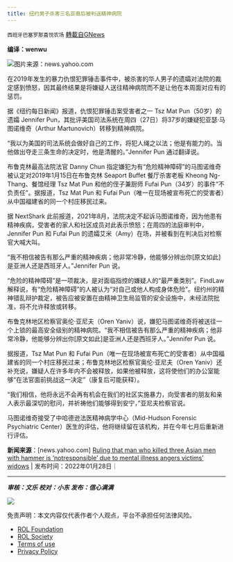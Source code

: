 ```yaml
---
title: 纽约男子杀害三名亚裔后被判送精神病院
---
```

`西班牙巴塞罗那喜悦农场` [轉載自GNews](https://gnews.org/zh-hans/1937036/)

**编译：wenwu**

![](https://assets.gnews.org/wp-content/uploads/2022/01/tempsnip12纽约男子杀害三名亚裔后被判送精神病院.png)图片来源：news.yahoo.com

在2019年发生的暴力仇恨犯罪锤击事件中，被杀害的华人男子的遗孀对法院的裁定感到愤怒，因其最终结果是将嫌疑人送往精神病院而不是让他在本周面对应有的惩罚。

据《纽约每日新闻》报道，仇恨犯罪锤击案受害者之一 Tsz Mat Pun（50岁）的遗孀 Jennifer Pun，其批评美国司法系统在周四（27日）将37岁的嫌疑犯亚瑟·马图诺维奇（Arthur Martunovich）转移到精神病院。

“我以为美国的司法系统会做好自己的工作，将犯人绳之以法；他是有能力的。当他做出夺走三条生命的决定时，他是清醒的。”Jennifer Pun 通过翻译说。

布鲁克林最高法院法官 Danny Chun 指定嫌犯为有“危险精神障碍”的马图诺维奇被认定对2019年1月15日在布鲁克林 Seaport Buffet 餐厅杀害老板 Kheong Ng-Thang、餐馆经理 Tsz Mat Pun 和他的侄子兼厨师 Fufai Pun（34岁）的事件“不负责任”。据报道，Tsz Mat Pun 和 Fufai Pun（唯一在现场被宣布死亡的受害者）从中国福建省的同一个村庄移民过来。

据 NextShark 此前报道，2021年8月，法院决定不起诉马图诺维奇，因为他患有精神疾病，受害者的家人和社区成员对此表示愤怒；在周四的法庭审判中，Jennifer Pun 和 Fufai Pun 的遗孀艾米（Amy）在场，并被看到在判决后对检察官大喊大叫。

“我不相信被告有那么严重的精神疾病；他非常冷静，他能够分辨出你[原文如此]是亚洲人还是西班牙人。”Jennifer Pun 说。

“危险的精神障碍”是一项裁决，是对面临指控的嫌疑人的“最严重类别”。FindLaw 解释说，有“危险精神障碍”的人被认为“对自己或他人构成身体危险”。纽约州的精神错乱辩护裁定，被告应被安置在由精神卫生局监管的安全设施中，未经法院批准，将不允许释放或转移。

布鲁克林地区检察官奥伦·亚尼夫（Oren Yaniv）说，嫌犯马图诺维奇将被送往一个上锁的最高安全级别的精神病院。“我不相信被告有那么严重的精神疾病；他非常冷静，他能够分辨出你[原文如此]是亚洲人还是西班牙人。”Jennifer Pun 说。

据报道，Tsz Mat Pun 和 Fufai Pun（唯一在现场被宣布死亡的受害者）从中国福建省的同一个村庄移民过来；布鲁克林地区检察官奥伦·亚尼夫（Oren Yaniv）还补充说，嫌疑人在许多年内不会被释放，如果他被释放，这将使他们的办公室能够“在法官面前挑战这一决定”（康复后可能获释）。

“我们相信，他将永远不会再有机会在我们的社区实施暴力，向受害者的朋友和亲人表示最深切的慰问，并祈祷他们能够得到安宁，”亚尼夫检察官说。

马图诺维奇接受了中哈德逊法医精神病学中心（Mid-Hudson Forensic Psychiatric Center）医生的评估，他将继续留在该机构，并在今年七月后重新进行评估。

**新闻来源**：[news.yahoo.com] [Ruling that man who killed three Asian men with hammer is ‘notresponsible’ due to mental illness angers victims’ widows](https://news.yahoo.com/ruling-man-killed-three-asian-220630784.html) | 发布时间：2022年01月28日｜

* * *

***审核：文乐
校对：小东
发布：信心满满***

![](https://assets.gnews.org/wp-content/uploads/2022/01/GNEWS_CH.-1-3-5.jpeg)



 

免责声明：本文内容仅代表作者个人观点，平台不承担任何法律风险。

- [ROL Foundation](https://rolfoundation.org/)
- [ROL Society](https://rolsociety.org/)
- [Terms of use](https://gnews.org/terms-of-use-3/)
- [Privacy Policy](https://gnews.org/privacy-policy/)
